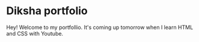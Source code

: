 # Diksha portfolio

Hey! Welcome to my portfollio. It's coming up tomorrow when I learn HTML and CSS with Youtube.

